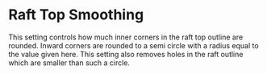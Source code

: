 Raft Top Smoothing
====
This setting controls how much inner corners in the raft top outline are rounded. Inward corners are rounded to a semi circle with a radius equal to the value given here. This setting also removes holes in the raft outline which are smaller than such a circle.